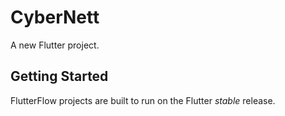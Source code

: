 # CyberNett

A new Flutter project.

## Getting Started

FlutterFlow projects are built to run on the Flutter _stable_ release.
